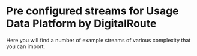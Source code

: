 # Pre configured streams for Usage Data Platform by DigitalRoute

Here you will find a number of example streams of various complexity that you can import.